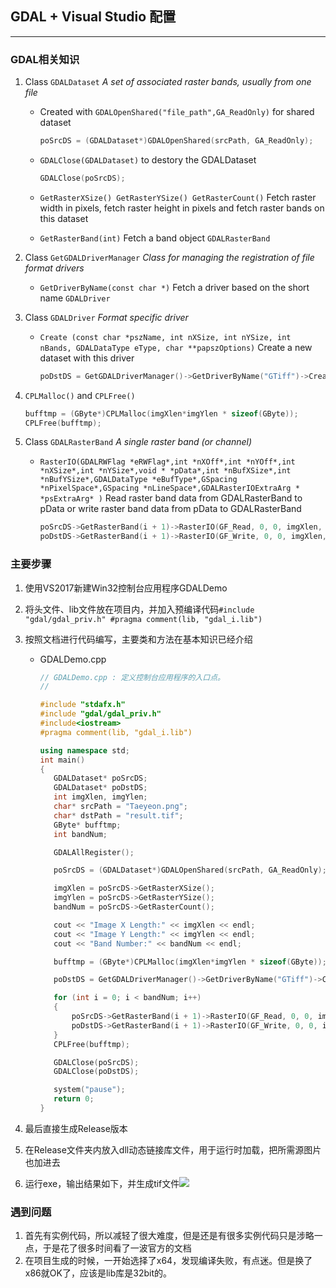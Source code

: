 ## GDAL + Visual Studio 配置 ##
-----
### GDAL相关知识 ###

1. Class    `GDALDataset` 	*A set of associated raster bands, usually from one file*

   - Created with `GDALOpenShared("file_path",GA_ReadOnly)` for shared dataset   

     ~~~c++
     poSrcDS = (GDALDataset*)GDALOpenShared(srcPath, GA_ReadOnly);
     ~~~

   - `GDALClose(GDALDataset)` to destory the GDALDataset  

     ```c++
     GDALClose(poSrcDS);
     ```

   - `GetRasterXSize() GetRasterYSize() GetRasterCount()`  Fetch raster width in pixels, fetch raster height  in pixels and fetch raster bands on this dataset
   - `GetRasterBand(int)` Fetch a band object `GDALRasterBand `   

2. Class `GetGDALDriverManager`  *Class for managing the registration of file format drivers*

   - `GetDriverByName(const char *)` Fetch a driver based on the short name `GDALDriver`

3. Class `GDALDriver` *Format specific driver*

   - `Create (const char *pszName, int nXSize, int nYSize, int nBands, GDALDataType eType, char **papszOptions)` Create a new dataset with this driver

     ```c++ 
     poDstDS = GetGDALDriverManager()->GetDriverByName("GTiff")->Create(dstPath, imgXlen, imgYlen, bandNum, GDT_Byte, NULL); 
     ```

4. `CPLMalloc()` and `CPLFree()` 

   ```c++
   bufftmp = (GByte*)CPLMalloc(imgXlen*imgYlen * sizeof(GByte));
   CPLFree(bufftmp);
   ```

5. Class     `GDALRasterBand`   *A single raster band (or channel)*

   - `RasterIO(GDALRWFlag *eRWFlag*,int *nXOff*,int *nYOff*,int *nXSize*,int *nYSize*,void * *pData*,int *nBufXSize*,int *nBufYSize*,GDALDataType *eBufType*,GSpacing *nPixelSpace*,GSpacing *nLineSpace*,GDALRasterIOExtraArg * *psExtraArg* )`  Read raster band data from GDALRasterBand to pData or write raster band data from pData to GDALRasterBand

     ```c++ 
     poSrcDS->GetRasterBand(i + 1)->RasterIO(GF_Read, 0, 0, imgXlen, imgYlen, bufftmp, imgXlen, imgYlen, GDT_Byte, 0, 0);
     poDstDS->GetRasterBand(i + 1)->RasterIO(GF_Write, 0, 0, imgXlen, imgYlen, bufftmp, imgXlen, imgYlen, GDT_Byte, 0, 0);
     ```

### 主要步骤 ###

1. 使用VS2017新建Win32控制台应用程序GDALDemo

2. 将头文件、lib文件放在项目内，并加入预编译代码`#include "gdal/gdal_priv.h"
   #pragma comment(lib, "gdal_i.lib")`  

3. 按照文档进行代码编写，主要类和方法在基本知识已经介绍

   - GDALDemo.cpp

     ```c++ 
     // GDALDemo.cpp : 定义控制台应用程序的入口点。
     //
     
     #include "stdafx.h"
     #include "gdal/gdal_priv.h"
     #include<iostream>
     #pragma comment(lib, "gdal_i.lib")
     
     using namespace std;
     int main()
     {
     	GDALDataset* poSrcDS;
     	GDALDataset* poDstDS;
     	int imgXlen, imgYlen;
     	char* srcPath = "Taeyeon.png";
     	char* dstPath = "result.tif";
     	GByte* bufftmp;
     	int bandNum;
     
     	GDALAllRegister();
     
     	poSrcDS = (GDALDataset*)GDALOpenShared(srcPath, GA_ReadOnly);
     
     	imgXlen = poSrcDS->GetRasterXSize();
     	imgYlen = poSrcDS->GetRasterYSize();
     	bandNum = poSrcDS->GetRasterCount();
     
     	cout << "Image X Length:" << imgXlen << endl;
     	cout << "Image Y Length:" << imgYlen << endl;
     	cout << "Band Number:" << bandNum << endl;
     
     	bufftmp = (GByte*)CPLMalloc(imgXlen*imgYlen * sizeof(GByte));
     
     	poDstDS = GetGDALDriverManager()->GetDriverByName("GTiff")->Create(dstPath, imgXlen, imgYlen, bandNum, GDT_Byte, NULL);
     
     	for (int i = 0; i < bandNum; i++)
     	{
     		poSrcDS->GetRasterBand(i + 1)->RasterIO(GF_Read, 0, 0, imgXlen, imgYlen, bufftmp, imgXlen, imgYlen, GDT_Byte, 0, 0);
     		poDstDS->GetRasterBand(i + 1)->RasterIO(GF_Write, 0, 0, imgXlen, imgYlen, bufftmp, imgXlen, imgYlen, GDT_Byte, 0, 0);
     	}
     	CPLFree(bufftmp);
     
     	GDALClose(poSrcDS);
     	GDALClose(poDstDS);
     
     	system("pause");
     	return 0;
     }
     ```

4. 最后直接生成Release版本

5. 在Release文件夹内放入dll动态链接库文件，用于运行时加载，把所需源图片也加进去

6. 运行exe，输出结果如下，并生成tif文件![](http://ww1.sinaimg.cn/large/006cY7n0ly1fvqy71yivpj30kc07a74e.jpg)

### 遇到问题 ###

1. 首先有实例代码，所以减轻了很大难度，但是还是有很多实例代码只是涉略一点，于是花了很多时间看了一波官方的文档
2. 在项目生成的时候，一开始选择了x64，发现编译失败，有点迷。但是换了x86就OK了，应该是lib库是32bit的。